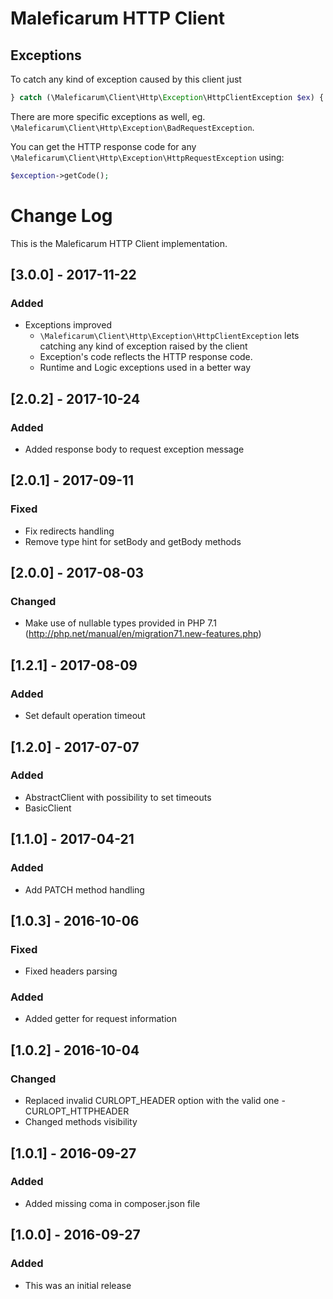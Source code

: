 # Maleficarum HTTP Client

## Exceptions

To catch any kind of exception caused by this client just
```php
} catch (\Maleficarum\Client\Http\Exception\HttpClientException $ex) {
```

There are more specific exceptions as well, eg. `\Maleficarum\Client\Http\Exception\BadRequestException`.

You can get the HTTP response code for any `\Maleficarum\Client\Http\Exception\HttpRequestException` using:
```php
$exception->getCode();
```

# Change Log
This is the Maleficarum HTTP Client implementation. 

## [3.0.0] - 2017-11-22
### Added
- Exceptions improved
    - `\Maleficarum\Client\Http\Exception\HttpClientException` lets catching any kind of exception raised by the client
    - Exception's code reflects the HTTP response code.
    - Runtime and Logic exceptions used in a better way

## [2.0.2] - 2017-10-24
### Added
- Added response body to request exception message

## [2.0.1] - 2017-09-11
### Fixed
- Fix redirects handling
- Remove type hint for setBody and getBody methods

## [2.0.0] - 2017-08-03
### Changed
- Make use of nullable types provided in PHP 7.1 (http://php.net/manual/en/migration71.new-features.php)

## [1.2.1] - 2017-08-09
### Added
- Set default operation timeout

## [1.2.0] - 2017-07-07
### Added
- AbstractClient with possibility to set timeouts
- BasicClient

## [1.1.0] - 2017-04-21
### Added
- Add PATCH method handling

## [1.0.3] - 2016-10-06
### Fixed
- Fixed headers parsing

### Added
- Added getter for request information

## [1.0.2] - 2016-10-04
### Changed
- Replaced invalid CURLOPT_HEADER option with the valid one - CURLOPT_HTTPHEADER
- Changed methods visibility

## [1.0.1] - 2016-09-27
### Added
- Added missing coma in composer.json file

## [1.0.0] - 2016-09-27
### Added
- This was an initial release
